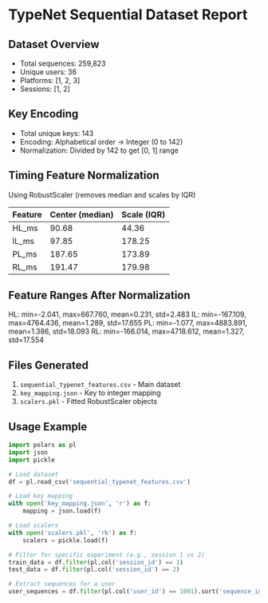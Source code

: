 # TypeNet Sequential Dataset Report

## Dataset Overview
- Total sequences: 259,823
- Unique users: 36
- Platforms: [1, 2, 3]
- Sessions: [1, 2]

## Key Encoding
- Total unique keys: 143
- Encoding: Alphabetical order → Integer (0 to 142)
- Normalization: Divided by 142 to get [0, 1] range

## Timing Feature Normalization
Using RobustScaler (removes median and scales by IQR)

| Feature | Center (median) | Scale (IQR) |
|---------|----------------|-------------|
| HL_ms | 90.68 | 44.36 |
| IL_ms | 97.85 | 178.25 |
| PL_ms | 187.65 | 173.89 |
| RL_ms | 191.47 | 179.98 |


## Feature Ranges After Normalization

HL: min=-2.041, max=667.760, mean=0.231, std=2.483
IL: min=-167.109, max=4764.436, mean=1.289, std=17.655
PL: min=-1.077, max=4883.891, mean=1.386, std=18.093
RL: min=-166.014, max=4718.612, mean=1.327, std=17.554

## Files Generated
1. `sequential_typenet_features.csv` - Main dataset
2. `key_mapping.json` - Key to integer mapping
3. `scalers.pkl` - Fitted RobustScaler objects

## Usage Example
```python
import polars as pl
import json
import pickle

# Load dataset
df = pl.read_csv('sequential_typenet_features.csv')

# Load key mapping
with open('key_mapping.json', 'r') as f:
    mapping = json.load(f)

# Load scalers
with open('scalers.pkl', 'rb') as f:
    scalers = pickle.load(f)

# Filter for specific experiment (e.g., session 1 vs 2)
train_data = df.filter(pl.col('session_id') == 1)
test_data = df.filter(pl.col('session_id') == 2)

# Extract sequences for a user
user_sequences = df.filter(pl.col('user_id') == 1001).sort('sequence_id')
```
